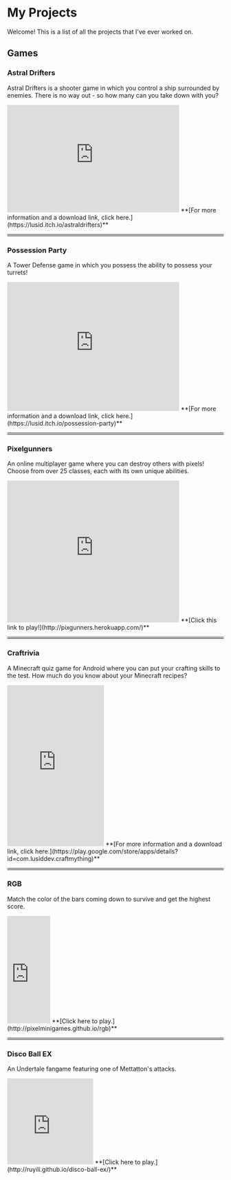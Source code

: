 # My Projects

Welcome! This is a list of all the projects that I've ever worked on.

## Games

### Astral Drifters
Astral Drifters is a shooter game in which you control a ship surrounded by enemies. There is no way out - so how many can you take down with you?
<iframe src="https://ruyili.github.io/jekyll-slideshow/slides/astraldrifters" scrolling="no" width="400px" height="250px" style="border: none;"></iframe>
**[For more information and a download link, click here.](https://lusid.itch.io/astraldrifters)**

<hr style="border-top: 1px solid black; border-bottom: 1px solid black; padding: .5px; background-color: transparent;">

### Possession Party
A Tower Defense game in which you possess the ability to possess your turrets!
<iframe src="https://ruyili.github.io/jekyll-slideshow/slides/possessionparty" scrolling="no" width="400px" height="300px" style="border: none;"></iframe>
**[For more information and a download link, click here.](https://lusid.itch.io/possession-party)**

<hr style="border-top: 1px solid black; border-bottom: 1px solid black; padding: .5px; background-color: transparent;">

### Pixelgunners
An online multiplayer game where you can destroy others with pixels! Choose from over 25 classes, each with its own unique abilities.
<iframe src="https://ruyili.github.io/jekyll-slideshow/slides/pixelgunners" scrolling="no" width="400px" height="330px" style="border: none;"></iframe>
**[Click this link to play!](http://pixgunners.herokuapp.com/)**

<hr style="border-top: 1px solid black; border-bottom: 1px solid black; padding: .5px; background-color: transparent;">

### Craftrivia
A Minecraft quiz game for Android where you can put your crafting skills to the test. How much do you know about your Minecraft recipes?
<iframe src="https://ruyili.github.io/jekyll-slideshow/slides/craftrivia" scrolling="no" width="225px" height="375px" style="border: none;"></iframe>
**[For more information and a download link, click here.](https://play.google.com/store/apps/details?id=com.lusiddev.craftmything)**

<hr style="border-top: 1px solid black; border-bottom: 1px solid black; padding: .5px; background-color: transparent;">

### RGB
Match the color of the bars coming down to survive and get the highest score.
<iframe src="https://ruyili.github.io/jekyll-slideshow/slides/rgb" scrolling="no" width="100px" height="250px" style="border: none;"></iframe>
**[Click here to play.](http://pixelminigames.github.io/rgb)**

<hr style="border-top: 1px solid black; border-bottom: 1px solid black; padding: .5px; background-color: transparent;">

### Disco Ball EX
An Undertale fangame featuring one of Mettatton's attacks.
<iframe src="https://ruyili.github.io/jekyll-slideshow/slides/dbex" scrolling="no" width="200px" height="200px" style="border: none;"></iframe>
**[Click here to play.](http://ruyili.github.io/disco-ball-ex/)**
